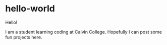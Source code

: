 # hello-world
Hello!

I am a student learning coding at Calvin College. Hopefully I can post some fun projects here.
